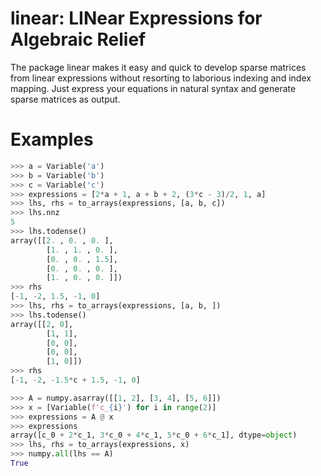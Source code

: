 # linear: LINear Expressions for Algebraic Relief

The package linear makes it easy and quick to develop sparse matrices from linear expressions
without resorting to laborious indexing and index mapping.  Just express your equations in
natural syntax and generate sparse matrices as output.

# Examples

```python
>>> a = Variable('a')
>>> b = Variable('b')
>>> c = Variable('c')
>>> expressions = [2*a + 1, a + b + 2, (3*c - 3)/2, 1, a]
>>> lhs, rhs = to_arrays(expressions, [a, b, c])
>>> lhs.nnz
5
>>> lhs.todense()
array([[2. , 0. , 0. ],
        [1. , 1. , 0. ],
        [0. , 0. , 1.5],
        [0. , 0. , 0. ],
        [1. , 0. , 0. ]])
>>> rhs
[-1, -2, 1.5, -1, 0]
>>> lhs, rhs = to_arrays(expressions, [a, b, ])
>>> lhs.todense()
array([[2, 0],
        [1, 1],
        [0, 0],
        [0, 0],
        [1, 0]])
>>> rhs
[-1, -2, -1.5*c + 1.5, -1, 0]

>>> A = numpy.asarray([[1, 2], [3, 4], [5, 6]])
>>> x = [Variable(f'c_{i}') for i in range(2)]
>>> expressions = A @ x
>>> expressions
array([c_0 + 2*c_1, 3*c_0 + 4*c_1, 5*c_0 + 6*c_1], dtype=object)
>>> lhs, rhs = to_arrays(expressions, x)
>>> numpy.all(lhs == A)
True
```
